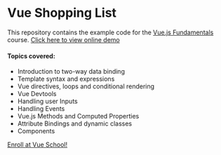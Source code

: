 # Vue Shopping List

This repository contains the example code for the [Vue.js Fundamentals](https://vueschool.io/courses/vuejs-fundamentals) course.
[Click here to view online demo](https://jmichaelmontano.github.io/vue-shopping-list/)

#### Topics covered:

- Introduction to two-way data binding
- Template syntax and expressions
- Vue directives, loops and conditional rendering
- Vue Devtools
- Handling user Inputs
- Handling Events
- Vue.js Methods and Computed Properties
- Attribute Bindings and dynamic classes
- Components

[Enroll at Vue School!](https://vueschool.io/courses/vuejs-fundamentals)
